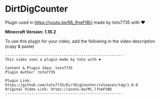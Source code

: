 # DirtDigCounter

Plugin used in https://youtu.be/Mi_lfneFtBU made by toto7735 with ❤

**Minecraft Version: 1.18.2**

To use this plugin for your video, add the following in the video description (copy & paste)

```
------------------------------------------------------
This video uses a plugin made by toto with ❤

Content & Plugin Idea: toto7735
Plugin Author: toto7735

Plugin Link: https://github.com/toto7735/DirtDigCounter/releases/tag/1.0.0
Original Video Link: https://youtu.be/Mi_lfneFtBU
------------------------------------------------------
```
